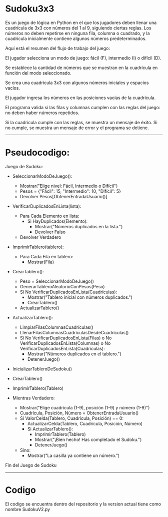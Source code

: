 # Sudoku3x3

Es un juego de lógica en Python en el que los jugadores deben llenar una cuadrícula de 3x3 con números del 1 al 9, siguiendo ciertas reglas. Los números no deben repetirse en ninguna fila, columna o cuadrado, y la cuadrícula inicialmente contiene algunos números predeterminados.

Aquí está el resumen del flujo de trabajo del juego:

El jugador selecciona un modo de juego: fácil (F), intermedio (I) o difícil (D).

Se establece la cantidad de números que se muestran en la cuadrícula en función del modo seleccionado.

Se crea una cuadrícula 3x3 con algunos números iniciales y espacios vacíos.

El jugador ingresa los números en las posiciones vacías de la cuadrícula.

El programa valida si las filas y columnas cumplen con las reglas del juego: no deben haber números repetidos.

Si la cuadrícula cumple con las reglas, se muestra un mensaje de éxito. Si no cumple, se muestra un mensaje de error y el programa se detiene.


-------------------------------------------------------------------------------------------------------------------------------------

# Pseudocodigo:

Juego de Sudoku:

- SeleccionarModoDeJuego():
  - Mostrar("Elige nivel: Fácil, Intermedio o Difícil")
  - Pesos = {"Fácil": 15, "Intermedio": 10, "Difícil": 5}
  - Devolver Pesos[ObtenerEntradaUsuario()]

- VerificarDuplicadosEnLista(lista):
  - Para Cada Elemento en lista:
    - Si HayDuplicados(Elemento):
      - Mostrar("Números duplicados en la lista.")
      - Devolver Falso
  - Devolver Verdadero

- ImprimirTablero(tablero):
  - Para Cada Fila en tablero:
    - Mostrar(Fila)

- CrearTablero():
  - Peso = SeleccionarModoDeJuego()
  - GenerarTableroAleatorioConPesos(Peso)
  - Si No VerificarDuplicadosEnLista(Cuadrículas):
    - Mostrar("Tablero inicial con números duplicados.")
    - CrearTablero()
  - ActualizarTablero()

- ActualizarTablero():
  - LimpiarFilasColumnasCuadrículas()
  - LlenarFilasColumnasCuadrículasDesdeCuadrículas()
  - Si No VerificarDuplicadosEnLista(Filas) o No VerificarDuplicadosEnLista(Columnas) o No VerificarDuplicadosEnLista(Cuadrículas):
    - Mostrar("Números duplicados en el tablero.")
    - DetenerJuego()

- InicializarTableroDeSudoku()
- CrearTablero()
- ImprimirTablero(Tablero)
  
- Mientras Verdadero:
  - Mostrar("Elige cuadrícula (1-9), posición (1-9) y número (1-9)")
  - Cuadrícula, Posición, Número = ObtenerEntradaUsuario()
  - Si ValorCelda(Tablero, Cuadrícula, Posición) == 0:
    - ActualizarCelda(Tablero, Cuadrícula, Posición, Número)
    - Si ActualizarTablero():
      - ImprimirTablero(Tablero)
      - Mostrar("¡Bien hecho! Has completado el Sudoku.")
      - DetenerJuego()
  - Sino:
    - Mostrar("La casilla ya contiene un número.")

Fin del Juego de Sudoku


---------------------------------------------------------------------------------------------------------------------------------------

# Codigo

El codigo se encuentra dentro del repositorio y la version actual tiene como nombre SudokuV2.py
